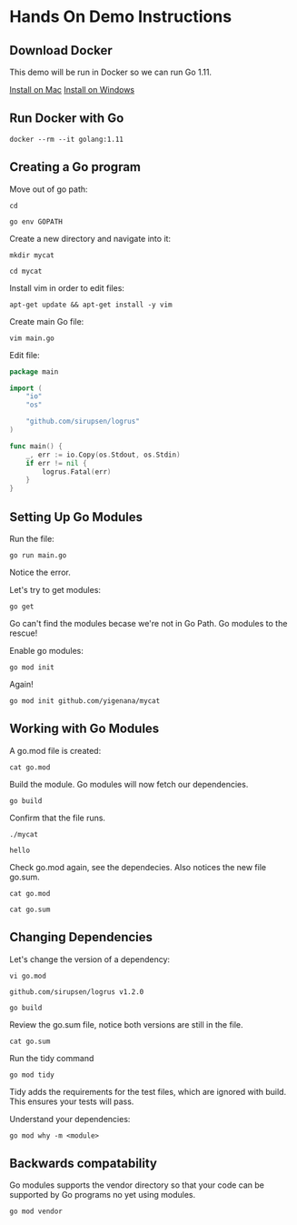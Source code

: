 # Hands On Demo Instructions

## Download Docker

This demo will be run in Docker so we can run Go 1.11.

[Install on Mac](https://docs.docker.com/docker-for-mac/install/)
[Install on Windows](https://docs.docker.com/docker-for-windows/install/)

## Run Docker with Go

`docker --rm --it golang:1.11`

## Creating a Go program

Move out of go path:

`cd`

`go env GOPATH`

Create a new directory and navigate into it:

`mkdir mycat`

`cd mycat`

Install vim in order to edit files:

`apt-get update && apt-get install -y vim`

Create main Go file:

`vim main.go`

Edit file:

```go
package main

import (
    "io"
    "os"

    "github.com/sirupsen/logrus"
)

func main() {
    _, err := io.Copy(os.Stdout, os.Stdin)
    if err != nil {
        logrus.Fatal(err)
    }
}
```

## Setting Up Go Modules

Run the file:

`go run main.go`

Notice the error.

Let's try to get modules:

`go get`

Go can't find the modules becase we're not in Go Path.
Go modules to the rescue!

Enable go modules:

`go mod init`

Again!

`go mod init github.com/yigenana/mycat`

## Working with Go Modules

A go.mod file is created:

`cat go.mod`

Build the module. Go modules will now fetch our dependencies.

`go build`

Confirm that the file runs.

`./mycat`

`hello`

Check go.mod again, see the dependecies. Also notices the new file go.sum.

`cat go.mod`

`cat go.sum`

## Changing Dependencies

Let's change the version of a dependency:

`vi go.mod`

`github.com/sirupsen/logrus v1.2.0`

`go build`

Review the go.sum file, notice both versions are still in the file.

`cat go.sum`

Run the tidy command

`go mod tidy`

Tidy adds the requirements for the test files, which are ignored with build. This ensures your tests will pass.

Understand your dependencies:

`go mod why -m <module>`

## Backwards compatability

Go modules supports the vendor directory so that your code can be supported by Go programs no yet using modules.

`go mod vendor`
